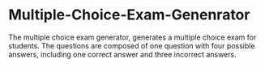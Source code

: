 # Multiple-Choice-Exam-Genenrator
The multiple choice exam generator, generates a multiple choice exam for students. The questions are composed of one question with four possible answers, including one correct answer and three incorrect answers. 
